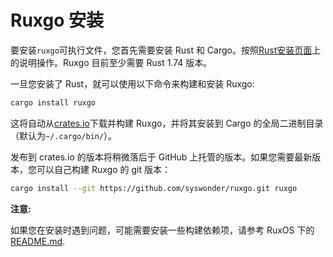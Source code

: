 # Ruxgo 安装

要安装`ruxgo`可执行文件，您首先需要安装 Rust 和 Cargo。按照[Rust安装页面](https://www.rust-lang.org/tools/install)上的说明操作。Ruxgo 目前至少需要 Rust 1.74 版本。

一旦您安装了 Rust，就可以使用以下命令来构建和安装 Ruxgo:

```sh
cargo install ruxgo
```

这将自动从[crates.io](https://crates.io/)下载并构建 Ruxgo，并将其安装到 Cargo 的全局二进制目录（默认为`~/.cargo/bin/`）。

发布到 crates.io 的版本将稍微落后于 GitHub 上托管的版本。如果您需要最新版本，您可以自己构建 Ruxgo 的 git 版本：

```sh
cargo install --git https://github.com/syswonder/ruxgo.git ruxgo
```

**注意:**

如果您在安装时遇到问题，可能需要安装一些构建依赖项，请参考 RuxOS 下的[README.md](https://github.com/syswonder/ruxos?tab=readme-ov-file#install-build-dependencies).